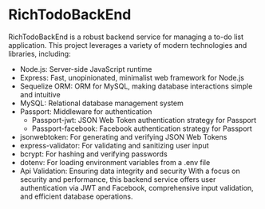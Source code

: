 # RichTodoBackEnd

RichTodoBackEnd is a robust backend service for managing a to-do list application. This project leverages a variety of modern technologies and libraries, including:

- Node.js: Server-side JavaScript runtime
- Express: Fast, unopinionated, minimalist web framework for Node.js
- Sequelize ORM: ORM for MySQL, making database interactions simple and intuitive
- MySQL: Relational database management system
- Passport: Middleware for authentication
  - Passport-jwt: JSON Web Token authentication strategy for Passport
  - Passport-facebook: Facebook authentication strategy for Passport
- jsonwebtoken: For generating and verifying JSON Web Tokens
- express-validator: For validating and sanitizing user input
- bcrypt: For hashing and verifying passwords
- dotenv: For loading environment variables from a .env file
- Api Validation: Ensuring data integrity and security
With a focus on security and performance, this backend service offers user authentication via JWT and Facebook, comprehensive input validation, and efficient database operations.
